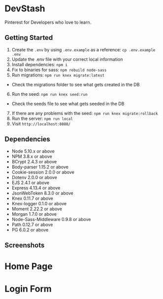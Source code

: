 # DevStash

Pinterest for Developers who love to learn.

## Getting Started

1. Create the `.env` by using `.env.example` as a reference: `cp .env.example .env`
2. Update the .env file with your correct local information
3. Install dependencies: `npm i`
4. Fix to binaries for sass: `npm rebuild node-sass`
5. Run migrations: `npm run knex migrate:latest`
  - Check the migrations folder to see what gets created in the DB
6. Run the seed: `npm run knex seed:run`
  - Check the seeds file to see what gets seeded in the DB
7. If there are any problems with the seed: `npm run knex migrate:rollback`
8. Run the server: `npm run local`
9. Visit `http://localhost:8080/`

## Dependencies

- Node 5.10.x or above
- NPM 3.8.x or above
- BCrypt 2.4.3 or above
- Body-parser 1.15.2 or above
- Cookie-session 2.0.0 or above
- Dotenv 2.0.0 or above
- EJS 2.4.1 or above
- Express 4.13.4 or above
- JsonWebToken 8.3.0 or above
- Knex 0.11.7 or above
- Knex-logger 0.1.0 or above
- Moment 2.22.2 or above
- Morgan 1.7.0 or above
- Node-Sass-Middleware 0.9.8 or above
- Path 0.12.7 or above
- PG 6.0.2 or above


## Screenshots

# Home Page



# Login Form



